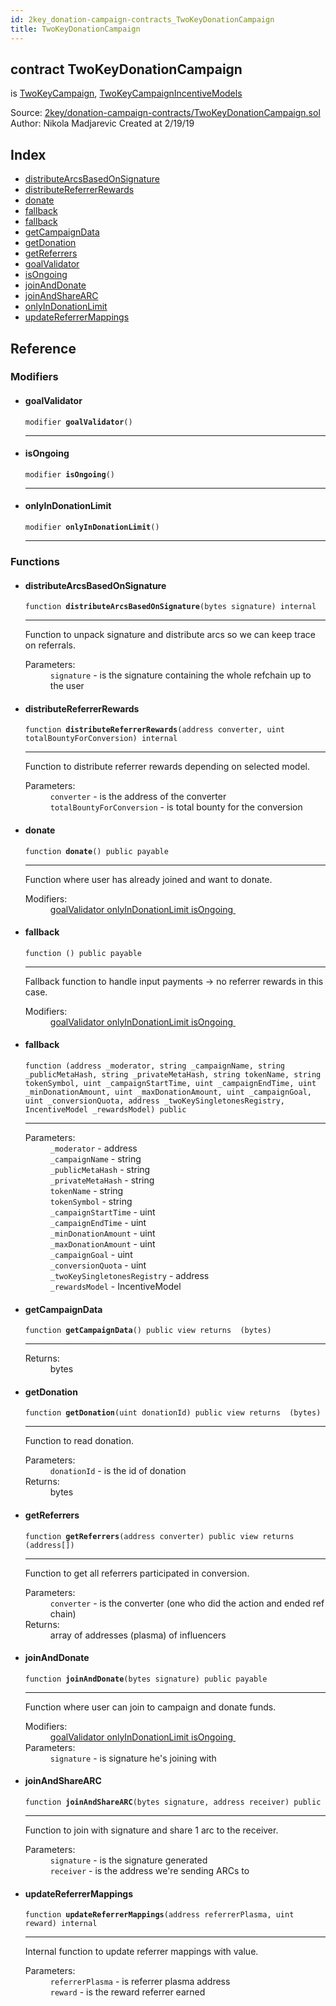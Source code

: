 ```yaml
---
id: 2key_donation-campaign-contracts_TwoKeyDonationCampaign
title: TwoKeyDonationCampaign
---
```


<div class="contract-doc"><div class="contract"><h2 class="contract-header"><span class="contract-kind">contract</span> TwoKeyDonationCampaign</h2><p class="base-contracts"><span>is</span> <a href="2key_campaign-mutual-contracts_TwoKeyCampaign.html">TwoKeyCampaign</a><span>, </span><a href="2key_campaign-mutual-contracts_TwoKeyCampaignIncentiveModels.html">TwoKeyCampaignIncentiveModels</a></p><div class="source">Source: <a href="git+https://github.com/2keynet/web3-alpha/blob/v0.0.3/contracts/2key/donation-campaign-contracts/TwoKeyDonationCampaign.sol" target="_blank">2key/donation-campaign-contracts/TwoKeyDonationCampaign.sol</a></div><div class="author">Author: Nikola Madjarevic Created at 2/19/19</div></div><div class="index"><h2>Index</h2><ul><li><a href="2key_donation-campaign-contracts_TwoKeyDonationCampaign.html#distributeArcsBasedOnSignature">distributeArcsBasedOnSignature</a></li><li><a href="2key_donation-campaign-contracts_TwoKeyDonationCampaign.html#distributeReferrerRewards">distributeReferrerRewards</a></li><li><a href="2key_donation-campaign-contracts_TwoKeyDonationCampaign.html#donate">donate</a></li><li><a href="2key_donation-campaign-contracts_TwoKeyDonationCampaign.html#">fallback</a></li><li><a href="2key_donation-campaign-contracts_TwoKeyDonationCampaign.html#">fallback</a></li><li><a href="2key_donation-campaign-contracts_TwoKeyDonationCampaign.html#getCampaignData">getCampaignData</a></li><li><a href="2key_donation-campaign-contracts_TwoKeyDonationCampaign.html#getDonation">getDonation</a></li><li><a href="2key_donation-campaign-contracts_TwoKeyDonationCampaign.html#getReferrers">getReferrers</a></li><li><a href="2key_donation-campaign-contracts_TwoKeyDonationCampaign.html#goalValidator">goalValidator</a></li><li><a href="2key_donation-campaign-contracts_TwoKeyDonationCampaign.html#isOngoing">isOngoing</a></li><li><a href="2key_donation-campaign-contracts_TwoKeyDonationCampaign.html#joinAndDonate">joinAndDonate</a></li><li><a href="2key_donation-campaign-contracts_TwoKeyDonationCampaign.html#joinAndShareARC">joinAndShareARC</a></li><li><a href="2key_donation-campaign-contracts_TwoKeyDonationCampaign.html#onlyInDonationLimit">onlyInDonationLimit</a></li><li><a href="2key_donation-campaign-contracts_TwoKeyDonationCampaign.html#updateReferrerMappings">updateReferrerMappings</a></li></ul></div><div class="reference"><h2>Reference</h2><div class="modifiers"><h3>Modifiers</h3><ul><li><div class="item modifier"><span id="goalValidator" class="anchor-marker"></span><h4 class="name">goalValidator</h4><div class="body"><code class="signature">modifier <strong>goalValidator</strong><span>() </span></code><hr/></div></div></li><li><div class="item modifier"><span id="isOngoing" class="anchor-marker"></span><h4 class="name">isOngoing</h4><div class="body"><code class="signature">modifier <strong>isOngoing</strong><span>() </span></code><hr/></div></div></li><li><div class="item modifier"><span id="onlyInDonationLimit" class="anchor-marker"></span><h4 class="name">onlyInDonationLimit</h4><div class="body"><code class="signature">modifier <strong>onlyInDonationLimit</strong><span>() </span></code><hr/></div></div></li></ul></div><div class="functions"><h3>Functions</h3><ul><li><div class="item function"><span id="distributeArcsBasedOnSignature" class="anchor-marker"></span><h4 class="name">distributeArcsBasedOnSignature</h4><div class="body"><code class="signature">function <strong>distributeArcsBasedOnSignature</strong><span>(bytes signature) </span><span>internal </span></code><hr/><div class="description"><p>Function to unpack signature and distribute arcs so we can keep trace on referrals.</p></div><dl><dt><span class="label-parameters">Parameters:</span></dt><dd><div><code>signature</code> - is the signature containing the whole refchain up to the user</div></dd></dl></div></div></li><li><div class="item function"><span id="distributeReferrerRewards" class="anchor-marker"></span><h4 class="name">distributeReferrerRewards</h4><div class="body"><code class="signature">function <strong>distributeReferrerRewards</strong><span>(address converter, uint totalBountyForConversion) </span><span>internal </span></code><hr/><div class="description"><p>Function to distribute referrer rewards depending on selected model.</p></div><dl><dt><span class="label-parameters">Parameters:</span></dt><dd><div><code>converter</code> - is the address of the converter</div><div><code>totalBountyForConversion</code> - is total bounty for the conversion</div></dd></dl></div></div></li><li><div class="item function"><span id="donate" class="anchor-marker"></span><h4 class="name">donate</h4><div class="body"><code class="signature">function <strong>donate</strong><span>() </span><span>public </span><span>payable </span></code><hr/><div class="description"><p>Function where user has already joined and want to donate.</p></div><dl><dt><span class="label-modifiers">Modifiers:</span></dt><dd><a href="2key_donation-campaign-contracts_TwoKeyDonationCampaign.html#goalValidator">goalValidator </a><a href="2key_donation-campaign-contracts_TwoKeyDonationCampaign.html#onlyInDonationLimit">onlyInDonationLimit </a><a href="2key_donation-campaign-contracts_TwoKeyDonationCampaign.html#isOngoing">isOngoing </a></dd></dl></div></div></li><li><div class="item function"><span id="fallback" class="anchor-marker"></span><h4 class="name">fallback</h4><div class="body"><code class="signature">function <strong></strong><span>() </span><span>public </span><span>payable </span></code><hr/><div class="description"><p>Fallback function to handle input payments -&gt; no referrer rewards in this case.</p></div><dl><dt><span class="label-modifiers">Modifiers:</span></dt><dd><a href="2key_donation-campaign-contracts_TwoKeyDonationCampaign.html#goalValidator">goalValidator </a><a href="2key_donation-campaign-contracts_TwoKeyDonationCampaign.html#onlyInDonationLimit">onlyInDonationLimit </a><a href="2key_donation-campaign-contracts_TwoKeyDonationCampaign.html#isOngoing">isOngoing </a></dd></dl></div></div></li><li><div class="item function"><span id="fallback" class="anchor-marker"></span><h4 class="name">fallback</h4><div class="body"><code class="signature">function <strong></strong><span>(address _moderator, string _campaignName, string _publicMetaHash, string _privateMetaHash, string tokenName, string tokenSymbol, uint _campaignStartTime, uint _campaignEndTime, uint _minDonationAmount, uint _maxDonationAmount, uint _campaignGoal, uint _conversionQuota, address _twoKeySingletonesRegistry, IncentiveModel _rewardsModel) </span><span>public </span></code><hr/><dl><dt><span class="label-parameters">Parameters:</span></dt><dd><div><code>_moderator</code> - address</div><div><code>_campaignName</code> - string</div><div><code>_publicMetaHash</code> - string</div><div><code>_privateMetaHash</code> - string</div><div><code>tokenName</code> - string</div><div><code>tokenSymbol</code> - string</div><div><code>_campaignStartTime</code> - uint</div><div><code>_campaignEndTime</code> - uint</div><div><code>_minDonationAmount</code> - uint</div><div><code>_maxDonationAmount</code> - uint</div><div><code>_campaignGoal</code> - uint</div><div><code>_conversionQuota</code> - uint</div><div><code>_twoKeySingletonesRegistry</code> - address</div><div><code>_rewardsModel</code> - IncentiveModel</div></dd></dl></div></div></li><li><div class="item function"><span id="getCampaignData" class="anchor-marker"></span><h4 class="name">getCampaignData</h4><div class="body"><code class="signature">function <strong>getCampaignData</strong><span>() </span><span>public </span><span>view </span><span>returns  (bytes) </span></code><hr/><dl><dt><span class="label-return">Returns:</span></dt><dd>bytes</dd></dl></div></div></li><li><div class="item function"><span id="getDonation" class="anchor-marker"></span><h4 class="name">getDonation</h4><div class="body"><code class="signature">function <strong>getDonation</strong><span>(uint donationId) </span><span>public </span><span>view </span><span>returns  (bytes) </span></code><hr/><div class="description"><p>Function to read donation.</p></div><dl><dt><span class="label-parameters">Parameters:</span></dt><dd><div><code>donationId</code> - is the id of donation</div></dd><dt><span class="label-return">Returns:</span></dt><dd>bytes</dd></dl></div></div></li><li><div class="item function"><span id="getReferrers" class="anchor-marker"></span><h4 class="name">getReferrers</h4><div class="body"><code class="signature">function <strong>getReferrers</strong><span>(address converter) </span><span>public </span><span>view </span><span>returns  (address[]) </span></code><hr/><div class="description"><p>Function to get all referrers participated in conversion.</p></div><dl><dt><span class="label-parameters">Parameters:</span></dt><dd><div><code>converter</code> - is the converter (one who did the action and ended ref chain)</div></dd><dt><span class="label-return">Returns:</span></dt><dd>array of addresses (plasma) of influencers</dd></dl></div></div></li><li><div class="item function"><span id="joinAndDonate" class="anchor-marker"></span><h4 class="name">joinAndDonate</h4><div class="body"><code class="signature">function <strong>joinAndDonate</strong><span>(bytes signature) </span><span>public </span><span>payable </span></code><hr/><div class="description"><p>Function where user can join to campaign and donate funds.</p></div><dl><dt><span class="label-modifiers">Modifiers:</span></dt><dd><a href="2key_donation-campaign-contracts_TwoKeyDonationCampaign.html#goalValidator">goalValidator </a><a href="2key_donation-campaign-contracts_TwoKeyDonationCampaign.html#onlyInDonationLimit">onlyInDonationLimit </a><a href="2key_donation-campaign-contracts_TwoKeyDonationCampaign.html#isOngoing">isOngoing </a></dd><dt><span class="label-parameters">Parameters:</span></dt><dd><div><code>signature</code> - is signature he&#x27;s joining with</div></dd></dl></div></div></li><li><div class="item function"><span id="joinAndShareARC" class="anchor-marker"></span><h4 class="name">joinAndShareARC</h4><div class="body"><code class="signature">function <strong>joinAndShareARC</strong><span>(bytes signature, address receiver) </span><span>public </span></code><hr/><div class="description"><p>Function to join with signature and share 1 arc to the receiver.</p></div><dl><dt><span class="label-parameters">Parameters:</span></dt><dd><div><code>signature</code> - is the signature generated</div><div><code>receiver</code> - is the address we&#x27;re sending ARCs to</div></dd></dl></div></div></li><li><div class="item function"><span id="updateReferrerMappings" class="anchor-marker"></span><h4 class="name">updateReferrerMappings</h4><div class="body"><code class="signature">function <strong>updateReferrerMappings</strong><span>(address referrerPlasma, uint reward) </span><span>internal </span></code><hr/><div class="description"><p>Internal function to update referrer mappings with value.</p></div><dl><dt><span class="label-parameters">Parameters:</span></dt><dd><div><code>referrerPlasma</code> - is referrer plasma address</div><div><code>reward</code> - is the reward referrer earned</div></dd></dl></div></div></li></ul></div></div></div>
